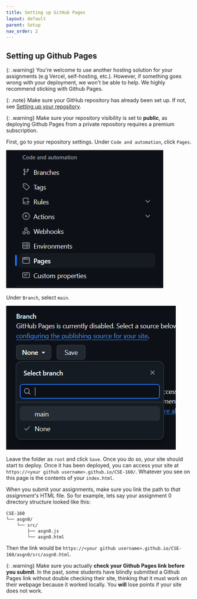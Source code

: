 ```yaml
---
title: Setting up GitHub Pages
layout: default
parent: Setup
nav_order: 2
---
```


## Setting up Github Pages

{: .warning}
You're welcome to use another hosting solution for your assignments (e.g Vercel, self-hosting, etc.). However, if something goes wrong with your deployment, we won't be able to help. We highly recommend sticking with Github Pages.

{: .note}
Make sure your GitHub repository has already been set up. If not, see [Setting up your repository](githubrepo).

{: .warning}
Make sure your repository visibility is set to **public**, as deploying Github Pages from a private repository requires a premium subscription.

First, go to your repository settings. Under `Code and automation`, click `Pages`.

![alt text](images/codeandautomation.png)

Under `Branch`, select `main`.

![alt text](images/choosingbranch.png)

Leave the folder as `root` and click `Save`. Once you do so, your site should start to deploy. Once it has been deployed, you can access your site at `https://<your github username>.github.io/CSE-160/`. Whatever you see on this page is the contents of your `index.html`. 

When you submit your assignments, make sure you link the path to *that assignment's* HTML file. So for example, lets say your assignment 0 directory structure looked like this:

```
CSE-160
└── asgn0/
    └── src/
        ├── asgn0.js
        └── asgn0.html
```

Then the link would be `https://<your github username>.github.io/CSE-160/asgn0/src/asgn0.html`.

{: .warning}
Make sure you actually **check your Github Pages link before you submit**. In the past, some students have blindly submitted a Github Pages link without double checking their site, thinking that it must work on their webpage because it worked locally. You **will** lose points if your site does not work.